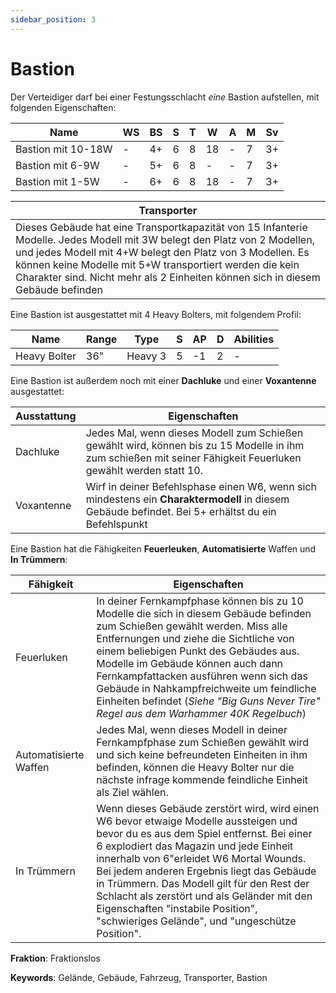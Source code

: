 ```yaml
---
sidebar_position: 3
---
```


# Bastion

Der Verteidiger darf bei einer Festungsschlacht *eine* Bastion aufstellen, mit folgenden Eigenschaften:

|Name|WS|BS|S|T|W|A|M|Sv|
|---|---|---|---|---|---|---|---|---|
|Bastion mit 10-18W|-|4+|6|8|18|-|7|3+|
|Bastion mit 6-9W|-|5+|6|8|-|-|7|3+|
|Bastion mit 1-5W|-|6+|6|8|18|-|7|3+|

|**Transporter**|
|---|
|Dieses Gebäude hat eine Transportkapazität von 15 Infanterie Modelle. Jedes Modell mit 3W belegt den Platz von 2 Modellen, und jedes Modell mit 4+W belegt den Platz von 3 Modellen. Es können keine Modelle mit 5+W transportiert werden die kein Charakter sind. Nicht mehr als 2 Einheiten können sich in diesem Gebäude befinden|

Eine Bastion ist ausgestattet mit 4 Heavy Bolters, mit folgendem Profil:

|Name|Range|Type|S|AP|D|Abilities|
|---|---|---|---|---|---|---|
|Heavy Bolter|36"|Heavy 3|5|-1|2|-|

Eine Bastion ist außerdem noch mit einer **Dachluke** und einer **Voxantenne** ausgestattet:

|Ausstattung|Eigenschaften|
|---|---|
|Dachluke|Jedes Mal, wenn dieses Modell zum Schießen gewählt wird, können bis zu 15 Modelle in ihm zum schießen mit seiner Fähigkeit Feuerluken gewählt werden statt 10.|
|Voxantenne|Wirf in deiner Befehlsphase einen W6, wenn sich mindestens ein **Charaktermodell** in diesem Gebäude befindet. Bei 5+ erhältst du ein Befehlspunkt|

Eine Bastion hat die Fähigkeiten **Feuerleuken**, **Automatisierte** Waffen und **In Trümmern**:

|Fähigkeit|Eigenschaften|
|---|---|
|Feuerluken|In deiner Fernkampfphase können bis zu 10 Modelle die sich in diesem Gebäude befinden zum Schießen gewählt werden. Miss alle Entfernungen und ziehe die Sichtliche von einem beliebigen Punkt des Gebäudes aus. Modelle im Gebäude können auch dann Fernkampfattacken ausführen wenn sich das Gebäude in Nahkampfreichweite um feindliche Einheiten befindet (_Siehe "Big Guns Never Tire" Regel aus dem Warhammer 40K Regelbuch_)|
|Automatisierte Waffen|Jedes Mal, wenn dieses Modell in deiner Fernkampfphase zum Schießen gewählt wird und sich keine befreundeten Einheiten in ihm befinden, können die Heavy Bolter nur die nächste infrage kommende feindliche Einheit als Ziel wählen.|
|In Trümmern|Wenn dieses Gebäude zerstört wird, wird einen W6 bevor etwaige Modelle aussteigen und bevor du es aus dem Spiel entfernst. Bei einer 6 explodiert das Magazin und jede Einheit innerhalb von 6"erleidet W6 Mortal Wounds. Bei jedem anderen Ergebnis liegt das Gebäude in Trümmern. Das Modell gilt für den Rest der Schlacht als zerstört und als Geländer mit den Eigenschaften "instabile Position", "schwieriges Gelände", und "ungeschütze Position".|

**Fraktion**: Fraktionslos

**Keywords**: Gelände, Gebäude, Fahrzeug, Transporter, Bastion